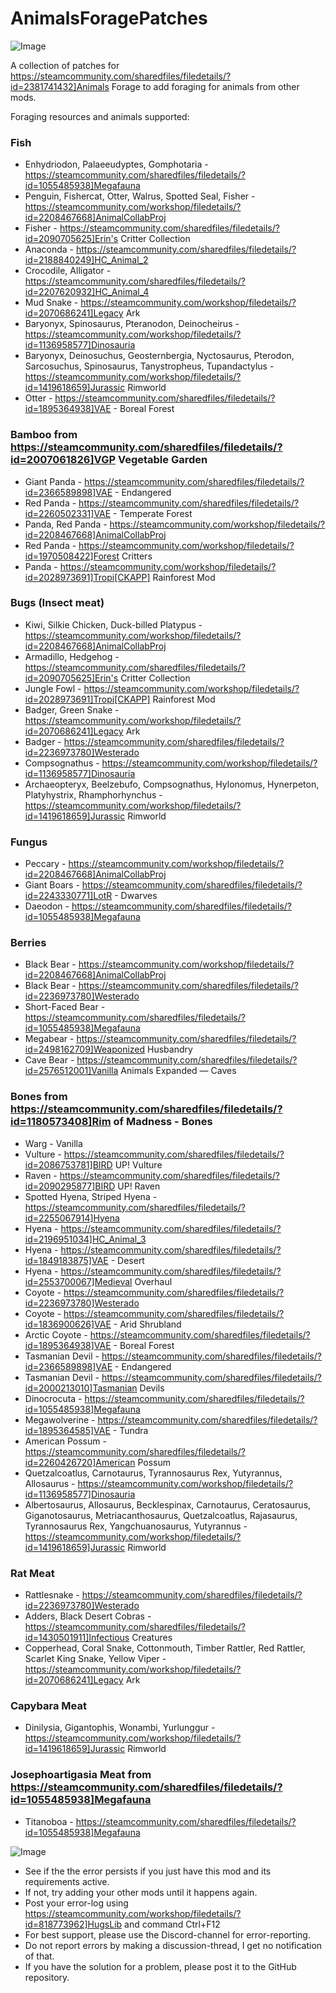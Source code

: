 # AnimalsForagePatches

![Image](https://i.imgur.com/buuPQel.png)

A collection of patches for https://steamcommunity.com/sharedfiles/filedetails/?id=2381741432]Animals Forage to add foraging for animals from other mods.

Foraging resources and animals supported:

### Fish



- Enhydriodon, Palaeeudyptes, Gomphotaria - https://steamcommunity.com/sharedfiles/filedetails/?id=1055485938]Megafauna
- Penguin, Fishercat, Otter, Walrus, Spotted Seal, Fisher - https://steamcommunity.com/workshop/filedetails/?id=2208467668]AnimalCollabProj
- Fisher - https://steamcommunity.com/sharedfiles/filedetails/?id=2090705625]Erin's Critter Collection
- Anaconda - https://steamcommunity.com/sharedfiles/filedetails/?id=2188840249]HC_Animal_2
- Crocodile, Alligator - https://steamcommunity.com/sharedfiles/filedetails/?id=2207620932]HC_Animal_4
- Mud Snake - https://steamcommunity.com/workshop/filedetails/?id=2070686241]Legacy Ark
- Baryonyx, Spinosaurus, Pteranodon, Deinocheirus - https://steamcommunity.com/workshop/filedetails/?id=1136958577]Dinosauria
- Baryonyx, Deinosuchus, Geosternbergia, Nyctosaurus, Pterodon, Sarcosuchus, Spinosaurus, Tanystropheus, Tupandactylus - https://steamcommunity.com/workshop/filedetails/?id=1419618659]Jurassic Rimworld
- Otter - https://steamcommunity.com/sharedfiles/filedetails/?id=1895364938]VAE - Boreal Forest


### Bamboo from https://steamcommunity.com/sharedfiles/filedetails/?id=2007061826]VGP Vegetable Garden



- Giant Panda - https://steamcommunity.com/sharedfiles/filedetails/?id=2366589898]VAE - Endangered
- Red Panda - https://steamcommunity.com/sharedfiles/filedetails/?id=2260502331]VAE - Temperate Forest
- Panda, Red Panda - https://steamcommunity.com/workshop/filedetails/?id=2208467668]AnimalCollabProj
- Red Panda - https://steamcommunity.com/workshop/filedetails/?id=1970508422]Forest Critters
- Panda - https://steamcommunity.com/workshop/filedetails/?id=2028973691]Tropi[CKAPP] Rainforest Mod


### Bugs (Insect meat)



- Kiwi, Silkie Chicken, Duck-billed Platypus - https://steamcommunity.com/workshop/filedetails/?id=2208467668]AnimalCollabProj
- Armadillo, Hedgehog - https://steamcommunity.com/sharedfiles/filedetails/?id=2090705625]Erin's Critter Collection
- Jungle Fowl - https://steamcommunity.com/workshop/filedetails/?id=2028973691]Tropi[CKAPP] Rainforest Mod
- Badger, Green Snake - https://steamcommunity.com/workshop/filedetails/?id=2070686241]Legacy Ark
- Badger - https://steamcommunity.com/sharedfiles/filedetails/?id=2236973780]Westerado
- Compsognathus - https://steamcommunity.com/workshop/filedetails/?id=1136958577]Dinosauria
- Archaeopteryx, Beelzebufo, Compsognathus, Hylonomus, Hynerpeton, Platyhystrix, Rhamphorhynchus - https://steamcommunity.com/workshop/filedetails/?id=1419618659]Jurassic Rimworld


### Fungus



- Peccary - https://steamcommunity.com/workshop/filedetails/?id=2208467668]AnimalCollabProj
- Giant Boars - https://steamcommunity.com/sharedfiles/filedetails/?id=2243330771]LotR - Dwarves
- Daeodon - https://steamcommunity.com/sharedfiles/filedetails/?id=1055485938]Megafauna


### Berries



- Black Bear - https://steamcommunity.com/workshop/filedetails/?id=2208467668]AnimalCollabProj
- Black Bear - https://steamcommunity.com/sharedfiles/filedetails/?id=2236973780]Westerado
- Short-Faced Bear - https://steamcommunity.com/sharedfiles/filedetails/?id=1055485938]Megafauna
- Megabear - https://steamcommunity.com/sharedfiles/filedetails/?id=2498162709]Weaponized Husbandry
- Cave Bear - https://steamcommunity.com/sharedfiles/filedetails/?id=2576512001]Vanilla Animals Expanded — Caves


### Bones from https://steamcommunity.com/sharedfiles/filedetails/?id=1180573408]Rim of Madness - Bones



- Warg - Vanilla
- Vulture - https://steamcommunity.com/sharedfiles/filedetails/?id=2086753781]BIRD UP! Vulture
- Raven - https://steamcommunity.com/sharedfiles/filedetails/?id=2090295877]BIRD UP! Raven
- Spotted Hyena, Striped Hyena - https://steamcommunity.com/sharedfiles/filedetails/?id=2255067914]Hyena
- Hyena - https://steamcommunity.com/sharedfiles/filedetails/?id=2196951034]HC_Animal_3
- Hyena - https://steamcommunity.com/sharedfiles/filedetails/?id=1849183875]VAE - Desert
- Hyena - https://steamcommunity.com/sharedfiles/filedetails/?id=2553700067]Medieval Overhaul
- Coyote - https://steamcommunity.com/sharedfiles/filedetails/?id=2236973780]Westerado
- Coyote - https://steamcommunity.com/sharedfiles/filedetails/?id=1836900626]VAE - Arid Shrubland
- Arctic Coyote - https://steamcommunity.com/sharedfiles/filedetails/?id=1895364938]VAE - Boreal Forest
- Tasmanian Devil - https://steamcommunity.com/sharedfiles/filedetails/?id=2366589898]VAE - Endangered
- Tasmanian Devil - https://steamcommunity.com/sharedfiles/filedetails/?id=2000213010]Tasmanian Devils
- Dinocrocuta - https://steamcommunity.com/sharedfiles/filedetails/?id=1055485938]Megafauna
- Megawolverine - https://steamcommunity.com/sharedfiles/filedetails/?id=1895364585]VAE - Tundra
- American Possum - https://steamcommunity.com/sharedfiles/filedetails/?id=2260426720]American Possum
- Quetzalcoatlus, Carnotaurus, Tyrannosaurus Rex, Yutyrannus, Allosaurus - https://steamcommunity.com/workshop/filedetails/?id=1136958577]Dinosauria
- Albertosaurus, Allosaurus, Becklespinax, Carnotaurus, Ceratosaurus, Giganotosaurus, Metriacanthosaurus, Quetzalcoatlus, Rajasaurus, Tyrannosaurus Rex, Yangchuanosaurus, Yutyrannus - https://steamcommunity.com/workshop/filedetails/?id=1419618659]Jurassic Rimworld


### Rat Meat



- Rattlesnake - https://steamcommunity.com/sharedfiles/filedetails/?id=2236973780]Westerado
- Adders, Black Desert Cobras - https://steamcommunity.com/sharedfiles/filedetails/?id=1430501911]Infectious Creatures
- Copperhead, Coral Snake, Cottonmouth, Timber Rattler, Red Rattler, Scarlet King Snake, Yellow Viper - https://steamcommunity.com/workshop/filedetails/?id=2070686241]Legacy Ark


### Capybara Meat



- Dinilysia, Gigantophis, Wonambi, Yurlunggur - https://steamcommunity.com/workshop/filedetails/?id=1419618659]Jurassic Rimworld


### Josephoartigasia Meat from https://steamcommunity.com/sharedfiles/filedetails/?id=1055485938]Megafauna



- Titanoboa - https://steamcommunity.com/sharedfiles/filedetails/?id=1055485938]Megafauna



![Image](https://i.imgur.com/PwoNOj4.png)



-  See if the the error persists if you just have this mod and its requirements active.
-  If not, try adding your other mods until it happens again.
-  Post your error-log using https://steamcommunity.com/workshop/filedetails/?id=818773962]HugsLib and command Ctrl+F12
-  For best support, please use the Discord-channel for error-reporting.
-  Do not report errors by making a discussion-thread, I get no notification of that.
-  If you have the solution for a problem, please post it to the GitHub repository.




